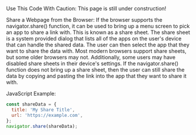 Use This Code With Caution:
This page is still under construction!

Share a Webpage from the Browser:
If the browser supports the navigator.share() function, it can be used to bring up a menu screen to pick an app to share a link with. This is known as a share sheet. The share sheet is a system provided dialog that lists all of the apps on the user's device that can handle the shared data. The user can then select the app that they want to share the data with. Most modern browsers support share sheets, but some older browsers may not. Additionally, some users may have disabled share sheets in their device's settings. If the navigator.share() function does not bring up a share sheet, then the user can still share the data by copying and pasting the link into the app that they want to share it with.

JavaScript Example:
```javascript
const shareData = {
  title: 'My Share Title',
  url: 'https://example.com',
};
navigator.share(shareData);
```